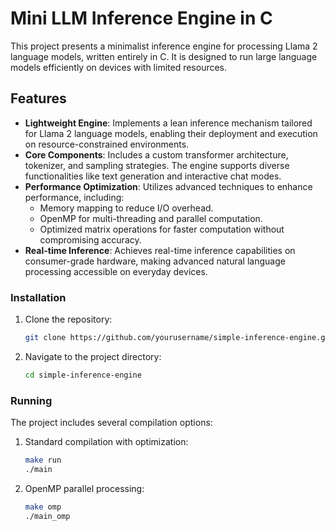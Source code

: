 # Mini LLM Inference Engine in C

This project presents a minimalist inference engine for processing Llama 2 language models, written entirely in C. It is designed to run large language models efficiently on devices with limited resources.

## Features
- **Lightweight Engine**: Implements a lean inference mechanism tailored for Llama 2 language models, enabling their deployment and execution on resource-constrained environments.
- **Core Components**: Includes a custom transformer architecture, tokenizer, and sampling strategies. The engine supports diverse functionalities like text generation and interactive chat modes.
- **Performance Optimization**: Utilizes advanced techniques to enhance performance, including:
  - Memory mapping to reduce I/O overhead.
  - OpenMP for multi-threading and parallel computation.
  - Optimized matrix operations for faster computation without compromising accuracy.
- **Real-time Inference**: Achieves real-time inference capabilities on consumer-grade hardware, making advanced natural language processing accessible on everyday devices.



### Installation

1. Clone the repository:
   ```bash
   git clone https://github.com/yourusername/simple-inference-engine.git
   ```

2. Navigate to the project directory:
   ```bash
   cd simple-inference-engine
   ```

### Running 

The project includes several compilation options:

1. Standard compilation with optimization:
   ```bash
   make run
   ./main
   ```


2. OpenMP parallel processing:
   ```bash
   make omp
   ./main_omp
   ```





